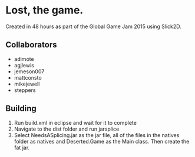 # Lost, the game.

Created in 48 hours as part of the Global Game Jam 2015 using Slick2D.

## Collaborators

* adimote
* agjlewis
* jemeson007
* mattconsto
* mikejewell
* steppers

## Building

1. Run build.xml in eclipse and wait for it to complete
2. Navigate to the dist folder and run jarsplice
3. Select NeedsASplicing.jar as the jar file, all of the files in the natives folder as natives and Deserted.Game as the Main class. Then create the fat jar.